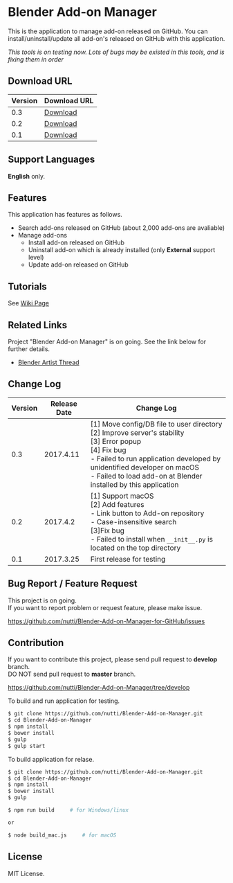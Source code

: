 # Blender Add-on Manager

This is the application to manage add-on released on GitHub.
You can install/uninstall/update all add-on's released on GitHub with this application.

*This tools is on testing now. Lots of bugs may be existed in this tools, and is fixing them in order*


## Download URL

|Version|Download URL|
|---|---|
|0.3|[Download](https://github.com/nutti/Blender-Add-on-Manager/releases/tag/v0.3)|
|0.2|[Download](https://github.com/nutti/Blender-Add-on-Manager/releases/tag/v0.2)|
|0.1|[Download](https://github.com/nutti/Blender-Add-on-Manager/releases/tag/v0.1)|


## Support Languages

**English** only.


## Features

This application has features as follows.

* Search add-ons released on GitHub (about 2,000 add-ons are avaliable)
* Manage add-ons
  * Install add-on released on GitHub
  * Uninstall add-on which is already installed (only **External** support level)
  * Update add-on released on GitHub


## Tutorials

See [Wiki Page](https://github.com/nutti/Blender-Add-on-Manager-for-GitHub/wiki/Tutorial_EN)


## Related Links

Project "Blender Add-on Manager" is on going.
See the link below for further details.

* [Blender Artist Thread](https://blenderartists.org/forum/showthread.php?418833-Blender-Add-on-Manager-(About-2-000-add-ons-are-available))


## Change Log

|Version|Release Date|Change Log|
|---|---|---|
|0.3|2017.4.11|[1] Move config/DB file to user directory<br>[2] Improve server's stability<br>[3] Error popup<br>[4] Fix bug<br> - Failed to run application developed by unidentified developer on macOS<br> - Failed to load add-on at Blender installed by this application|
|0.2|2017.4.2|[1] Support macOS<br>[2] Add features<br> - Link button to Add-on repository<br> - Case-insensitive search<br>[3]Fix bug<br> - Failed to install when ```__init__.py``` is located on the top directory|
|0.1|2017.3.25|First release for testing|


## Bug Report / Feature Request

This project is on going.  
If you want to report problem or request feature, please make issue.

https://github.com/nutti/Blender-Add-on-Manager-for-GitHub/issues

## Contribution

If you want to contribute this project, please send pull request to **develop** branch.  
DO NOT send pull request to **master** branch.

https://github.com/nutti/Blender-Add-on-Manager/tree/develop

To build and run application for testing.

```sh
$ git clone https://github.com/nutti/Blender-Add-on-Manager.git
$ cd Blender-Add-on-Manager
$ npm install
$ bower install
$ gulp
$ gulp start
```

To build application for relase.

```sh
$ git clone https://github.com/nutti/Blender-Add-on-Manager.git
$ cd Blender-Add-on-Manager
$ npm install
$ bower install
$ gulp

$ npm run build     # for Windows/linux

or

$ node build_mac.js     # for macOS
```


## License

MIT License.
